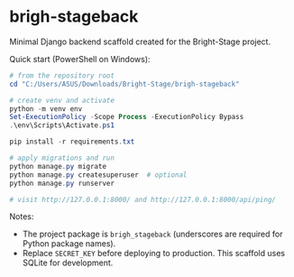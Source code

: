 # brigh-stageback

Minimal Django backend scaffold created for the Bright-Stage project.

Quick start (PowerShell on Windows):

```powershell
# from the repository root
cd "C:/Users/ASUS/Downloads/Bright-Stage/brigh-stageback"

# create venv and activate
python -m venv env
Set-ExecutionPolicy -Scope Process -ExecutionPolicy Bypass
.\env\Scripts\Activate.ps1

pip install -r requirements.txt

# apply migrations and run
python manage.py migrate
python manage.py createsuperuser  # optional
python manage.py runserver

# visit http://127.0.0.1:8000/ and http://127.0.0.1:8000/api/ping/
```

Notes:
- The project package is `brigh_stageback` (underscores are required for Python package names).
- Replace `SECRET_KEY` before deploying to production. This scaffold uses SQLite for development.
